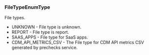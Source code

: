### FileTypeEnumType
File types.

- UNKNOWN - File type is unknown.
- REPORT - File type is report.
- SAAS_APPS - File type for SaaS apps.
- CDM_API_METRICS_CSV - The File type for CDM API metrics CSV generated by prechecks service.
